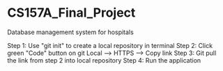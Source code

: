 # CS157A_Final_Project
Database management system for hospitals

Step 1: Use "git init" to create a local repository in terminal
Step 2: Click green "Code" button on git Local --> HTTPS --> Copy link
Step 3: Git pull the link from step 2 into local repository
Step 4: Run the application


